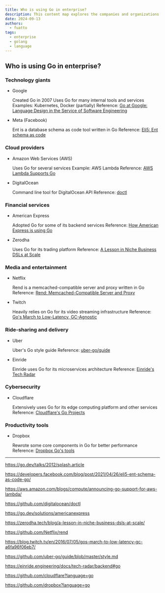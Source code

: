 ```yaml
---
title: Who is using Go in enterprise?
description: This content map explores the companies and organizations that have embraced Go as their primary programming language for enterprise-level applications.
date: 2024-09-13
authors:
  - fuatto
tags:
  - enterprise
  - golang
  - language
---
```


## Who is using Go in enterprise?

### Technology giants

- Google

  Created Go in 2007 Uses Go for many internal tools and services Examples: Kubernetes, Docker (partially) Reference: [Go at Google: Language Design in the Service of Software Engineering](https://go.dev/talks/2012/splash.article)

- Meta (Facebook)

  Ent is a database schema as code tool written in Go Reference: [Eli5: Ent schema as code](https://developers.facebook.com/blog/post/2021/04/26/eli5-ent-schema-as-code-go/)

### Cloud providers

- Amazon Web Services (AWS)

  Uses Go for several services Example: AWS Lambda Reference: [AWS Lambda Supports Go](https://aws.amazon.com/blogs/compute/announcing-go-support-for-aws-lambda/)

- DigitalOcean

  Command line tool for DigitalOcean API Reference: [doctl](https://github.com/digitalocean/doctl)

### Financial services

- American Express

  Adopted Go for some of its backend services Reference: [How American Express is using Go](https://go.dev/solutions/americanexpress)

- Zerodha

  Uses Go for its trading platform Reference: [A Lesson in Niche Business DSLs at Scale](https://zerodha.tech/blog/a-lesson-in-niche-business-dsls-at-scale/)

### Media and entertainment

- Netflix

  Rend is a memcached-compatible server and proxy written in Go Reference: [Rend: Memcached-Compatible Server and Proxy](https://github.com/Netflix/rend)

- Twitch

  Heavily relies on Go for its video streaming infrastructure Reference: [Go's March to Low-Latency, GC-Agnostic](https://blog.twitch.tv/en/2016/07/05/gos-march-to-low-latency-gc-a6fa96f06eb7/)

### Ride-sharing and delivery

- Uber

  Uber's Go style guide Reference: [uber-go/guide](https://github.com/uber-go/guide/blob/master/style.md)

- Einride

  Einride uses Go for its microservices architecture Reference: [Einride's Tech Radar](https://einride.engineering/docs/tech-radar/backend#go)

### Cybersecurity

- Cloudflare

  Extensively uses Go for its edge computing platform and other services Reference: [Cloudflare's Go Projects](https://github.com/cloudflare?language=go)

### Productivity tools

- Dropbox

  Rewrote some core components in Go for better performance Reference: [Dropbox Go's tools](https://github.com/dropbox?language=go)

---

https://go.dev/talks/2012/splash.article

https://developers.facebook.com/blog/post/2021/04/26/eli5-ent-schema-as-code-go/

https://aws.amazon.com/blogs/compute/announcing-go-support-for-aws-lambda/

https://github.com/digitalocean/doctl

https://go.dev/solutions/americanexpress

https://zerodha.tech/blog/a-lesson-in-niche-business-dsls-at-scale/

https://github.com/Netflix/rend

https://blog.twitch.tv/en/2016/07/05/gos-march-to-low-latency-gc-a6fa96f06eb7/

https://github.com/uber-go/guide/blob/master/style.md

https://einride.engineering/docs/tech-radar/backend#go

https://github.com/cloudflare?language=go

https://github.com/dropbox?language=go
